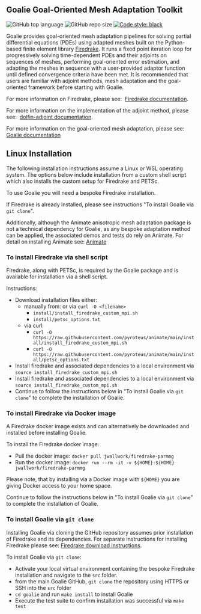 ## Goalie Goal-Oriented Mesh Adaptation Toolkit

![GitHub top language](https://img.shields.io/github/languages/top/pyroteus/goalie)
![GitHub repo size](https://img.shields.io/github/repo-size/pyroteus/goalie)
[![Code style: black](https://img.shields.io/badge/code%20style-black-000000.svg)](https://github.com/psf/black)

Goalie provides goal-oriented mesh adaptation pipelines for solving partial differential equations (PDEs) using adapted meshes built on the Python-based finite element library [Firedrake](http://www.firedrakeproject.org/).  It runs a fixed point iteration loop for progressively solving time-dependent PDEs and their adjoints on sequences of meshes, performing goal-oriented error estimation, and adapting the meshes in sequence with a user-provided adaptor function until defined convergence criteria have been met. It is recommended that users are familiar with adjoint methods, mesh adaptation and the goal-oriented framework before starting with Goalie.

For more information on Firedrake, please see:  [Firedrake documentation](https://firedrakeproject.org/documentation.html).

For more information on the implementation of the adjoint method, please see:  [dolfin-adjoint documentation](http://www.dolfin-adjoint.org/en/latest/documentation/maths/index.html). 

For more information on the goal-oriented mesh adaptation, please see: [Goalie documentation](https://pyroteus.github.io/goalie/index.html)

## Linux Installation

The following installation instructions assume a Linux or WSL operating system. The options below include installation from a custom shell script which also installs the custom setup for Firedrake and PETSc. 

To use Goalie you will need a bespoke Firedrake installation.

If Firedrake is already installed, please see instructions "To install Goalie via `git clone`".

Additionally, although the Animate anisotropic mesh adaptation package is not a technical dependency for Goalie, as any bespoke adaptation method can be applied, the associated demos and tests do rely on Animate. For detail on installing Animate see:  [Animate](https://github.com/pyroteus/animate)

### To install Firedrake via shell script

Firedrake, along with PETSc, is required by the Goalie package and is available for installation via a shell script.

Instructions:
- Download installation files either:
	-  manually from: or via `curl -O <filename>`
		- `install/install_firedrake_custom_mpi.sh`
		- `install/petsc_options.txt`
	- via curl:
		- `curl -O https://raw.githubusercontent.com/pyroteus/animate/main/install/install_firedrake_custom_mpi.sh`
		- `curl -O https://raw.githubusercontent.com/pyroteus/animate/main/install/petsc_options.txt`
-  Install firedrake and associated dependencies to a local environment via `source install_firedrake_custom_mpi.sh`
-  Install firedrake and associated dependencies to a local environment via `source install_firedrake_custom_mpi.sh`
- Continue to follow the instructions below in "To install Goalie via `git clone`" to complete the installation of Goalie.

### To install Firedrake via Docker image

A Firedrake docker image exists and can alternatively be downloaded and installed before installing Goalie. 

To install the Firedrake docker image:
- Pull the docker image: `docker pull jwallwork/firedrake-parmmg`
- Run the docker image: `docker run --rm -it -v ${HOME}:${HOME} jwallwork/firedrake-parmmg`

Please note, that by installing via a Docker image with `${HOME}` you are giving Docker access to your home space.

Continue to follow the instructions below in "To install Goalie via `git clone`" to complete the installation of Goalie.

### To install Goalie via `git clone`
Installing Goalie via cloning the GitHub repository assumes prior installation of Firedrake and its dependencies. For separate instructions for installing Firedrake please see: [Firedrake download instructions](https://www.firedrakeproject.org/download.html).

To install Goalie via `git clone`:
- Activate your local virtual environment containing the bespoke Firedrake installation and navigate to the `src` folder.
- from the main Goalie GitHub, `git clone` the repository using HTTPS or SSH into the `src` folder
- `cd goalie` and run `make install` to install Goalie
- Execute the test suite to confirm installation was successful via `make test`
